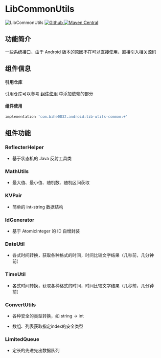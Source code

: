 # LibCommonUtils

![LibCommonUtils](https://img.shields.io/badge/AndroidAppFactory-LibCommonUtils-brightgreen)
[ ![Github](https://img.shields.io/badge/Github-LibCommonUtils-brightgreen?style=social) ](https://github.com/bihe0832/AndroidAppFactory/tree/master/LibCommonUtils)
[ ![Maven Central](https://img.shields.io/maven-central/v/com.bihe0832.android/lib-utils-common) ](https://search.maven.org/artifact/com.bihe0832.android/lib-utils-common)

## 功能简介

一些系统接口，由于 Android 版本的原因不在可以直接使用，直接引入相关源码

## 组件信息

#### 引用仓库

引用仓库可以参考 [组件使用](./../start.md) 中添加依赖的部分

#### 组件使用

```groovy
implementation 'com.bihe0832.android:lib-utils-common:+'
```

## 组件功能

### ReflecterHelper

- 基于状态机的 Java 反射工具类

### MathUtils    

- 最大值、最小值、随机数、随机区间获取

### KVPair

- 简单的 int-string 数据结构

### IdGenerator

- 基于 AtomicInteger 的 ID 自增封装

### DateUtil

- 各式时间转换，获取各种格式的时间，时间比较文字结果（几秒前，几分钟前）

### TimeUtil

- 各式时间转换，获取各种格式的时间，时间比较文字结果（几秒前，几分钟前）

### ConvertUtils

- 各种安全的类型转换，如 string -> int

- 数组、列表获取指定index的安全类型

### LimitedQueue

- 定长的先进先出数据队列